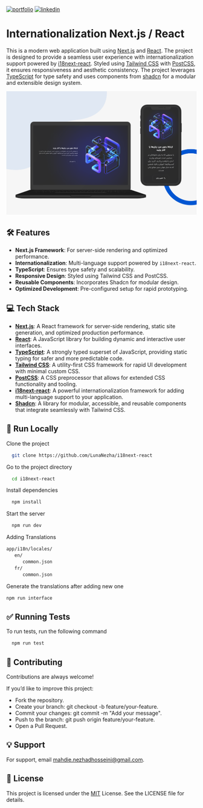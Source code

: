 [![portfolio](https://img.shields.io/badge/my_portfolio-000?style=for-the-badge&logo=ko-fi&logoColor=white)](https://lunanezha.com/)
[![linkedin](https://img.shields.io/badge/linkedin-0A66C2?style=for-the-badge&logo=linkedin&logoColor=white)](www.linkedin.com/in/luna-nezha/)

# **Internationalization Next.js / React**

This is a modern web application built using [Next.js](https://nextjs.org/) and [React](https://reactjs.org/). The project is designed to provide a seamless user experience with internationalization support powered by [i18next-react](https://react.i18next.com/). Styled using [Tailwind CSS](https://tailwindcss.com/) with [PostCSS](https://postcss.org/), it ensures responsiveness and aesthetic consistency. The project leverages [TypeScript](https://www.typescriptlang.org/) for type safety and uses components from [shadcn](https://shadcn.dev/) for a modular and extensible design system.

![App Screenshot](public/images/screenshot.png)

## 🛠 **Features**

- **Next.js Framework**: For server-side rendering and optimized performance.
- **Internationalization**: Multi-language support powered by `i18next-react`.
- **TypeScript**: Ensures type safety and scalability.
- **Responsive Design**: Styled using Tailwind CSS and PostCSS.
- **Reusable Components**: Incorporates Shadcn for modular design.
- **Optimized Development**: Pre-configured setup for rapid prototyping.

## **💻 Tech Stack**

- **[Next.js](https://nextjs.org/)**: A React framework for server-side rendering, static site generation, and optimized production performance.
- **[React](https://reactjs.org/)**: A JavaScript library for building dynamic and interactive user interfaces.
- **[TypeScript](https://www.typescriptlang.org/)**: A strongly typed superset of JavaScript, providing static typing for safer and more predictable code.
- **[Tailwind CSS](https://tailwindcss.com/)**: A utility-first CSS framework for rapid UI development with minimal custom CSS.
- **[PostCSS](https://postcss.org/)**: A CSS preprocessor that allows for extended CSS functionality and tooling.
- **[i18next-react](https://react.i18next.com/)**: A powerful internationalization framework for adding multi-language support to your application.
- **[Shadcn](https://shadcn.dev/)**: A library for modular, accessible, and reusable components that integrate seamlessly with Tailwind CSS.

## 🚀 **Run Locally**

Clone the project

```bash
  git clone https://github.com/LunaNezha/i18next-react
```

Go to the project directory

```bash
  cd i18next-react
```

Install dependencies

```bash
  npm install
```

Start the server

```bash
  npm run dev
```

Adding Translations

```bash
app/i18n/locales/
   en/
      common.json
   fr/
      common.json
```

Generate the translations after adding new one

```bash
npm run interface
```

## ✅ **Running Tests**

To run tests, run the following command

```bash
  npm run test
```

## 🤝 **Contributing**

Contributions are always welcome!

If you’d like to improve this project:

- Fork the repository.
- Create your branch: git checkout -b feature/your-feature.
- Commit your changes: git commit -m "Add your message".
- Push to the branch: git push origin feature/your-feature.
- Open a Pull Request.

## 💡 **Support**

For support, email mahdie.nezhadhosseini@gmail.com.

## 📝 **License**

This project is licensed under the
[MIT](https://choosealicense.com/licenses/mit/) License. See the LICENSE file for details.
